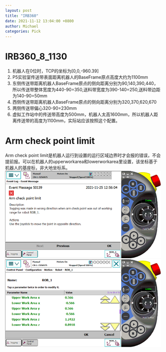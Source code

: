 ```yaml
---
layout: post
title: "IRB360"
date: 2021-11-12 13:04:00 +0800
author: Michael
categories: Pick
---
```


# IRB360_8_1130

1. 机器人在0位时，TCP的坐标为[0,0,-960.39]
2. P5实验室传送带表面距离机器人的BaseFrame原点高度大约为1100mm
3. 东侧传送带距离机器人BaseFrame原点的侧向距离分别为90,140,390,440，所以传送带整体宽度为440-90=350,送料带宽度为390-140=250,送料带边距为140-90=50mm
4. 西侧传送带距离机器人BaseFrame原点的侧向距离分别为320,370,620,670
5. 两侧传送带偏心320-90=230mm
6. 虚拟工作站中的传送带高度为500mm，机器人太高1600mm，所以机器人距离传送带的高度为1100mm，实际站应该按照这个配置。

# Arm check point limit
Arm check point limit是机器人运行到设置的运行区域边界时才会报的错误，不会提前报。可以在机器人的upperworkarea和lowerworkarea里设置，该坐标基于机器人的基座标，非大地坐标系。
![日志文件夹](/assets/pickmaster/Armcheckpointlimit.png)  
![日志文件夹](/assets/pickmaster/upperlowerworkarea.png)  
